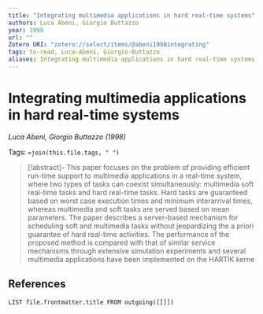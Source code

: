 ```yaml
---
title: "Integrating multimedia applications in hard real-time systems"
authors: Luca Abeni, Giorgio Buttazzo
year: 1998
url: ""
Zotero URI: "zotero://select/items/@abeni1998integrating"
tags: to-read, Luca-Abeni, Giorgio-Buttazzo
aliases: Integrating multimedia applications in hard real-time systems
---
```


# Integrating multimedia applications in hard real-time systems  
_Luca Abeni, Giorgio Buttazzo (1998)_

Tags: `=join(this.file.tags, " ")`

> [!abstract]-
> This paper focuses on the problem of providing efficient run-time support to multimedia applications in a real-time system, where two types of tasks can coexist simultaneously: multimedia soft real-time tasks and hard real-time tasks. Hard tasks are guaranteed based on worst case execution times and minimum interarrival times, whereas multimedia and soft tasks are served based on mean parameters. The paper describes a server-based mechanism for scheduling soft and multimedia tasks without jeopardizing the a priori guarantee of hard real-time activities. The performance of the proposed method is compared with that of similar service mechanisms through extensive simulation experiments and several multimedia applications have been implemented on the HARTIK kerne

## References

```dataview
LIST file.frontmatter.title FROM outgoing([[]])
```
